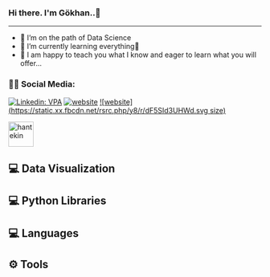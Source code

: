 ### Hi there. I'm Gökhan..👋
<hr>

- 🔭 I’m on the path of Data Science
- 🌱 I’m currently learning everything🤣
- 💬 I am happy to teach you what I know and eager to learn what you will offer...

### 👨👩 Social Media:

[![Linkedin: VPA](https://img.shields.io/badge/linkedin-%230077B5.svg?&style=for-the-badge&logo=linkedin&logoColor=white)](https://www.linkedin.com/in/hantekin/)
[![website](https://img.shields.io/badge/gmail-f1f2f6.svg?&style=for-the-badge&logo=gmail&logoColor=red)](mailto:hantekin@gmail.com)
[![website](https://static.xx.fbcdn.net/rsrc.php/y8/r/dF5SId3UHWd.svg size)](https://www.facebook.com/hantekin)
<p align="left"> <img src="https://komarev.com/ghpvc/?username=hantekin" alt="hantekin" width="50" height="50" /> </p>

 ## 💻 Data Visualization

 ## 💻 Python Libraries

 ## 💻 Languages

 ## ⚙ Tools


<!--
**hantekin/hantekin** is a ✨ _special_ ✨ repository because its `README.md` (this file) appears on your GitHub profile.
